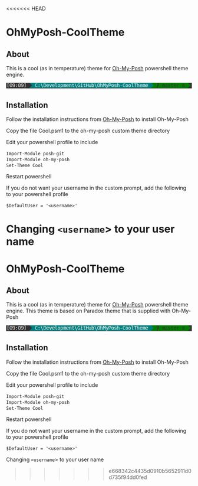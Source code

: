 <<<<<<< HEAD
# OhMyPosh-CoolTheme

## About
This is a cool (as in temperature) theme for [Oh-My-Posh](https://github.com/JanDeDobbeleer/oh-my-posh) powershell theme engine.

![Preview1](/Screenshots/Screenshot.PNG)

## Installation
Follow the installation instructions from [Oh-My-Posh](https://github.com/JanDeDobbeleer/oh-my-posh) to install Oh-My-Posh

Copy the file Cool.psm1 to the oh-my-posh custom theme directory

Edit your powershell profile to include 
```
Import-Module posh-git
Import-Module oh-my-posh
Set-Theme Cool
```

Restart powershell

If you do not want your username in the custom prompt, add the following to your powershell profile

```
$DefaultUser = '<username>'
```

Changing `<username`> to your user name
=======
# OhMyPosh-CoolTheme

## About
This is a cool (as in temperature) theme for [Oh-My-Posh](https://github.com/JanDeDobbeleer/oh-my-posh) powershell theme engine. This theme is based on Paradox theme that is supplied with Oh-My-Posh

![Preview1](/Screenshots/Screenshot.PNG)

## Installation
Follow the installation instructions from [Oh-My-Posh](https://github.com/JanDeDobbeleer/oh-my-posh) to install Oh-My-Posh

Copy the file Cool.psm1 to the oh-my-posh custom theme directory

Edit your powershell profile to include 
```
Import-Module posh-git
Import-Module oh-my-posh
Set-Theme Cool
```

Restart powershell

If you do not want your username in the custom prompt, add the following to your powershell profile

```
$DefaultUser = '<username>'
```

Changing `<username`> to your user name
>>>>>>> e668342c4435d0910b5652911d0d735f94dd0fed
